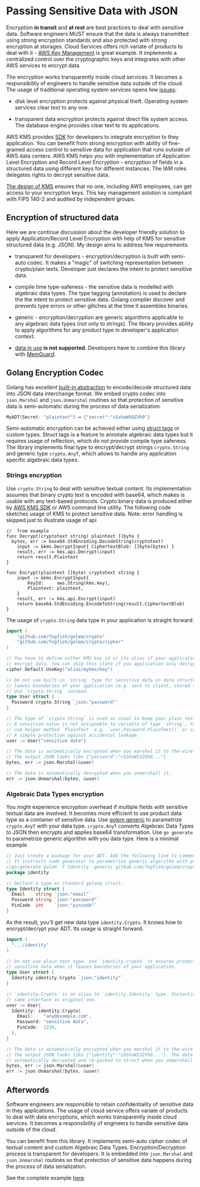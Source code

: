 # Passing Sensitive Data with JSON

Encryption **in transit** and **at rest** are best practices to deal with sensitive data. Software engineers MUST ensure that the data is always transmitted using strong encryption standards and also protected with strong encryption at storages. Cloud Services offers rich variate of products to deal with it - [AWS Key Management](https://aws.amazon.com/kms/) is great example. It implements a centralized control over the cryptographic keys and integrates with other AWS services to encrypt data.

The encryption works transparently inside cloud services. It becomes a responsibility of engineers to handle sensitive data outside of the cloud. The usage of traditional operating system services opens few [issues](https://baffle.io/encrypting-data-is-complex):

* disk level encryption protects against physical theft. Operating system services clear text to any one.

* transparent data encryption protects against direct file system access. The database engine provides clear text to its applications.

AWS KMS provides [SDK](https://docs.aws.amazon.com/sdk-for-go/api/service/kms/) for developers to integrate encryption to they application. You can benefit from strong encryption with ability of fine-grained access control to sensitive data for application that runs outside of AWS data centers. AWS KMS helps you with implementation of Application Level Encryption and Record Level Encryption - encryption of fields in a structured data using different keys for different instances. The IAM roles delegates rights to decrypt sensitive data. 

[The design of KMS](https://d0.awsstatic.com/whitepapers/KMS-Cryptographic-Details.pdf) ensures that no one, including AWS employees, can get access to your encryption keys. This key management solution is compliant with FIPS 140-2 and audited by independent groups.


## Encryption of structured data

Here we are continue discussion about the developer friendly solution to apply Application/Record Level Encryption with help of KMS for sensitive structured data (e.g. JSON). My design aims to address few requirements:

* transparent for developers - encryption/decryption is built with semi-auto codec. It makes a "magic" of switching representation between crypto/plain texts. Developer just declares the intent to protect sensitive data. 

* compile time type-safeness - the sensitive data is modelled with algebraic data types. The type tagging (annotation) is used to declare the the intent to protect sensitive data. Golang compiler discover and prevents type errors or other glitches at the time it assembles binaries.

* generic - encryption/decryption are generic algorithms applicable to any algebraic data types (not only to strings). The library provides ability to apply algorithms for any product type in developer's application context.

* [data in use](https://en.wikipedia.org/wiki/Data_in_use) **is not supported**. Developers have to combine this library with [MemGuard](https://github.com/awnumar/memguard).   


## Golang Encryption Codec

Golang has excellent [built-in abstraction](https://blog.golang.org/json-and-go) to encode/decode structured data into JSON data interchange format. We embed crypto codec into `json.Marshal` and `json.Unmarshal` routines so that protection of sensitive data is semi-automatic during the process of data serialization.

```go
MyADT{Secret: "plaintext"} ⟷ {"secret":"cGxhaW50ZXh0"}
```

Semi-automatic encryption can be achieved either using [struct tags](https://medium.com/golangspec/tags-in-golang-3e5db0b8ef3e) or custom types. Struct tags is a feature to annotate algebraic data types but it requires usage of reflection, which do not provide compile type safeness. The library implements final type to encrypt/decrypt strings `crypto.String` and generic type `crypto.AnyT`, which allows to handle any application specific algebraic data types.

### Strings encryption

Use `crypto.String` to deal with sensitive textual content. Its implementation assumes that binary crypto text is encoded with base64, which makes is usable with any text-based protocols. Crypto binary data is produced either by [AWS KMS SDK](https://docs.aws.amazon.com/sdk-for-go/api/service/kms/) or AWS command line utility. The following code sketches usage of KMS to protect sensitive data. Note: error handling is skipped just to illustrate usage of api  

```golang
//  from example
func Decrypt(cryptotext string) plaintext []byte {
  bytes, err := base64.StdEncoding.DecodeString(cryptotext)
	input := &kms.DecryptInput{ CiphertextBlob: []byte(bytes) }
	result, err := kms.api.Decrypt(input)
	return result.Plaintext
}

func Encrypt(plaintext []byte) cryptotext string {
	input := &kms.EncryptInput{
		KeyId:     aws.String(kms.key),
		Plaintext: plaintext,
	}
	result, err := kms.api.Encrypt(input)
	return base64.StdEncoding.EncodeToString(result.CiphertextBlob)
}
```

The usage of `crypto.String` data type in your application is straight forward:

```go
import (
	"github.com/fogfish/golem/crypto"
	"github.com/fogfish/golem/crypto/cipher"
)

// You have to define either KMS key id or its alias if your application needs to
// encrypt data. You can skip this state if you application only decrypts data.
cipher.Default.UseKey("alias/mykms/key")

// Do not use built-in `string` type for sensitive data in data structure, which
// leaves boundaries of your application (e.g. sent to client, stored to disk, etc).
// Use `crypto.String` instead.
type User struct {
  Password crypto.String `json:"password"`
}

// The type of `crypto.String` is used as usual to keep your plain text data in memory.
// A sensitive value is not assignable to variable of type `string`. You have to either 
// use helper method `PlainText` e.g. `user.Password.PlainText()` or cast it to string.
// A simple protection against accidental leakage.
user := User{"sensitive data"}

// The data is automatically encrypted when you marshal it to the-wire format
// The output JSON looks like {"password":"cGShaW53ZXh0..."}
bytes, err := json.Marshal(&user)

// The data is automatically decrypted when you unmarshall it.
err := json.Unmarshal(bytes, &user)
```

### Algebraic Data Types encryption

You might experience encryption overhead if multiple fields with sensitive textual data are involved. It becomes more efficient to use product data type as a container of sensitive data. Use [golem generic](../generic/README.md) to parametrize `crypto.AnyT` with your data type. `crypto.AnyT` converts Algebraic Data Types to JSON then encrypts and applies base64 transformation. Use `go generate` to parametrize generic algorithm with you data type. Here is a minimal example 

```go
// Just create a package for your ADT. Add the following line to comments.
// It instructs code generator to parametrize generic algorithm with you data type.
//go:generate golem -T Identity -generic github.com/fogfish/golem/crypto/crypto.go
package identity

// Declare a type as standard golang struct.
type Identity struct {
  Email    string `json:"email"`
  Password string `json:"password"`
  PinCode  int    `json:"pincode"`
}
```

As the result, you'll get new data type `identity.Crypto`. It knows how to encrypt/decrypt your ADT. Its usage is straight forward:

```go
import (
  ".../identity"
)

// Do not use plain text type. Use `identity.Crypto` it ensures protection of
// sensitive data when it leaves boundaries of your application.
type User struct {
  Identity identity.Crypto `json:"identity"`
}

// `identity.Crypto` is an alias to `identity.Identity` type. Instantiate it with
// same interface as original one.
user := User{
  Identity: identity.Crypto{
    Email:    "any@example.com",
    Password: "sensitive data",
    PinCode:  1234,
  },
}

// The data is automatically encrypted when you marshal it to the-wire format
// The output JSON looks like {"identity":"cGShaW53ZXh0..."}. The data is
// automatically decrypted and re-packed to struct when you unmarshall it.
bytes, err := json.Marshal(&user)
err := json.Unmarshal(bytes, &user)
```

## Afterwords

Software engineers are responsible to retain confidentiality of sensitive data in they applications. The usage of cloud service offers variate of products to deal with data encryptions, which works transparently inside cloud services. It becomes a responsibility of engineers to handle sensitive data outside of the cloud.

You can benefit from this library. It implements semi-auto cipher codec of textual content and custom Algebraic Data Types. Encryption/Decryption process is transparent for developers. It is embedded into `json.Marshal` and `json.Unmarshal` routines so that protection of sensitive data happens during the process of data serialization.

See the complete example [here](example/main.go).
